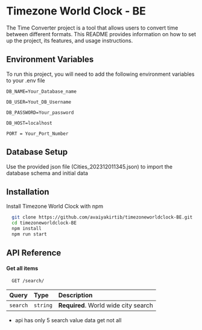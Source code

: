
# Timezone World Clock - BE

The Time Converter project is a tool that allows users to convert time between different formats. This README provides information on how to set up the project, its features, and usage instructions.




## Environment Variables

To run this project, you will need to add the following environment variables to your .env file

`DB_NAME=Your_Database_name`

`DB_USER=Yout_DB_Username`

`DB_PASSWORD=Your_password`

`DB_HOST=localhost`

`PORT = Your_Port_Number`


## Database Setup 
Use the provided json file (Cities_202312011345.json) to import the database schema and initial data


## Installation

Install Timezone World Clock with npm

```bash
  git clone https://github.com/avaiyakirtib/timezoneworldclock-BE.git
  cd timezoneworldclock-BE
  npm install
  npm run start
```
## API Reference

#### Get all items

```http
  GET /search/
```

| Query | Type     | Description                |
| :-------- | :------- | :------------------------- |
| `search` | `string` | **Required**. World wide city search |


- api has only 5 search value data get not all